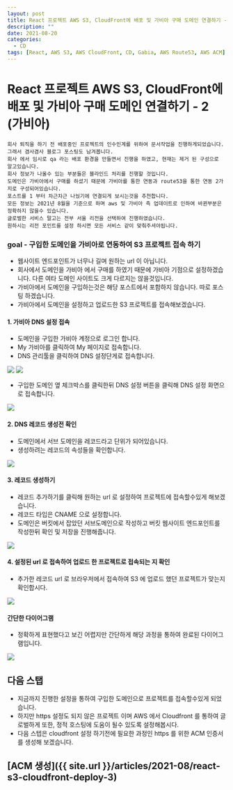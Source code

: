 ```yaml
---
layout: post
title: React 프로젝트 AWS S3, CloudFront에 배포 및 가비아 구매 도메인 연결하기 - 2 (가비아)
description: ""
date: 2021-08-20
categories:
  - CD
tags: [React, AWS S3, AWS CloudFront, CD, Gabia, AWS Route53, AWS ACM]
---
```


# React 프로젝트 AWS S3, CloudFront에 배포 및 가비아 구매 도메인 연결하기 - 2 (가비아)

```text
회사 퇴직을 하기 전 배포중인 프로젝트의 인수인계를 위하여 문서작업을 진행하게되었습니다.
그래서 겸사겸사 블로그 포스팅도 남겨봅니다.
회사 에서 임시로 qa 라는 배포 환경을 만들면서 진행을 하였고, 현재는 제거 된 구성으로 알고있습니다.
회사 정보가 나올수 있는 부분들은 블라인드 처리를 진행할 것입니다.
도메인은 가비아에서 구매를 하셨기 때문에 가비아를 통한 연동과 route53을 통한 연동 2가지로 구성되어있습니다.
포스트를 1 부터 차근차근 나눴기에 연결되게 보시는것을 추천합니다.
모든 정보는 2021년 8월을 기준으로 하며 aws 및 가비아 측 업데이트로 인하여 바뀐부분은 정확하지 않을수 있습니다.
글로벌한 서비스 말고는 전부 서울 리전을 선택하여 진행하였습니다. 
원하시는 리전 포인트를 설정 하시면 모든 서비스 같이 맞춰주셔야됩니다.
```


### goal - 구입한 도메인을 가비아로 연동하여 S3 프로젝트 접속 하기

- 웹사이트 엔드포인트가 너무나 길며 원하는 url 이 아닙니다.
- 회사에서 도메인을 가비아 에서 구매를 하였기 때문에 가비아 기점으로 설정하겠습니다. 다른 여타 도메인 사이트도 크게 다르지는 않을것입니다.
- 가비아에서 도메인을 구입하는것은 해당 포스트에서 포함하지 않습니다. 따로 포스팅 하겠습니다.
- 가비아에서 도메인을 설정하고 업로드한 S3 프로젝트를 접속해보겠습니다.


#### 1. 가비아 DNS 설정 접속

- 도메인을 구입한 가비아 계정으로 로그인 합니다.
- My 가비아를 클릭하여 My 페이지로 접속합니다.
- DNS 관리툴을 클릭하여 DNS 설정단게로 접속합니다.

<img src="{{ site.url }}/assets/image/2021-08-20-react-s3-cloudfront-deploy-2-gabia/image1.png" class="col-12" />
<img src="{{ site.url }}/assets/image/2021-08-20-react-s3-cloudfront-deploy-2-gabia/image2.png" class="col-12" />


- 구입한 도메인 옆 체크박스를 클릭한뒤 DNS 설정 버튼을 클릭해 DNS 설정 화면으로 접속합니다. 

<img src="{{ site.url }}/assets/image/2021-08-20-react-s3-cloudfront-deploy-2-gabia/image3.png" class="col-12" />


#### 2. DNS 레코드 생성전 확인

- 도메인에서 서브 도메인을 레코드라고 단위가 되어있습니다.
- 생성하려는 레코드의 속성들을 확인합니다.

<img src="{{ site.url }}/assets/image/2021-08-20-react-s3-cloudfront-deploy-2-gabia/image4.png" class="col-12" />


#### 3. 레코드 생성하기

- 레코드 추가하기를 클릭해 원하는 url 로 설정하여 프로젝트에 접속할수있게 해보겠습니다.
- 레코드 타입은 CNAME 으로 설정합니다.
- 도메인은 버킷에서 잡았던 서브도메인으로 작성하고 버킷 웹사이트 엔드포인트를 작성한뒤 확인 및 저장을 진행해줍니다.

<img src="{{ site.url }}/assets/image/2021-08-20-react-s3-cloudfront-deploy-2-gabia/image5.png" class="col-12" />


#### 4. 설정된 url 로 접속하여 업로드 한 프로젝트로 접속되는 지 확인

- 추가한 레코드 url 로 브라우저에서 접속하여 S3 에 업로드 했던 프로젝트가 맞는지 확인합시다.

<img src="{{ site.url }}/assets/image/2021-08-20-react-s3-cloudfront-deploy-2-gabia/image6.png" class="col-12" />


#### 간단한 다이어그램

- 정확하게 표현했다고 보긴 어렵지만 간단하게 해당 과정을 통하여 완료된 다이어그램입니다.

<img src="{{ site.url }}/assets/image/2021-08-20-react-s3-cloudfront-deploy-2-gabia/image7.png" class="col-12" />


## 다음 스탭

- 지금까지 진행한 설정을 통하여 구입한 도메인으로 프로젝트를 접속할수있게 되었습니다.
- 하지만 https 설정도 되지 않은 프로젝트 이며 AWS 에서 Cloudfront 를 통하여 글로벌하게 또한, 정적 호스팅에 도움이 될수 있도록 설정해봅시다.
- 다음 스텝은 cloudfront 설정 하기전에 필요한 과정인 https 를 위한 ACM 인증서를 생성해 보겠습니다.

## [ACM 생성]({{ site.url }}/articles/2021-08/react-s3-cloudfront-deploy-3)
